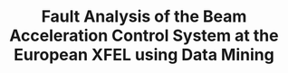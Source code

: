 ---
authors: Arne Grünhagen, Julien Branlard, Annika Eichler, <b>Gianluca Martino</b>, Görschwin Fey, Marina Tropmann-Frick
title: Fault Analysis of the Beam Acceleration Control System at the European XFEL using Data Mining
conference: Asian Test Symposium (ATS)
location: Ehime, Japan
year: 2021
link: https://ieeexplore.ieee.org/document/9668213
---